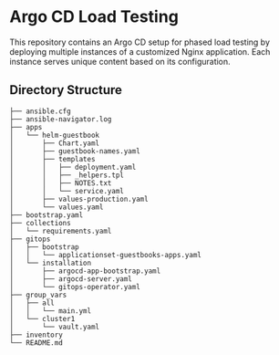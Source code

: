 # Argo CD Load Testing

This repository contains an Argo CD setup for phased load testing by deploying multiple instances of a customized Nginx application. Each instance serves unique content based on its configuration.

## Directory Structure

```plaintext
├── ansible.cfg
├── ansible-navigator.log
├── apps
│   └── helm-guestbook
│       ├── Chart.yaml
│       ├── guestbook-names.yaml
│       ├── templates
│       │   ├── deployment.yaml
│       │   ├── _helpers.tpl
│       │   ├── NOTES.txt
│       │   └── service.yaml
│       ├── values-production.yaml
│       └── values.yaml
├── bootstrap.yaml
├── collections
│   └── requirements.yaml
├── gitops
│   ├── bootstrap
│   │   └── applicationset-guestbooks-apps.yaml
│   └── installation
│       ├── argocd-app-bootstrap.yaml
│       ├── argocd-server.yaml
│       └── gitops-operator.yaml
├── group_vars
│   ├── all
│   │   └── main.yml
│   └── cluster1
│       └── vault.yaml
├── inventory
└── README.md
```
